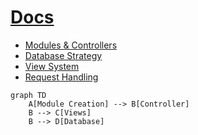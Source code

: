 # [Docs](.)

- [Modules & Controllers](modules-and-controllers.md)
- [Database Strategy](database.md)
- [View System](views.md)
- [Request Handling](requests.md)

```mermaid
graph TD
    A[Module Creation] --> B[Controller]
    B --> C[Views]
    B --> D[Database]
```
